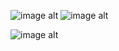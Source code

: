 ![image alt](https://external-media.spacehey.net/media/sCF9ocDGoubVcYpcq9QeH0nkgrCf4pavfKkXTfRy-cZU=/https://i.postimg.cc/jqM1cTv3/IMG-0816.png)  ![image alt](https://external-media.spacehey.net/media/spK-IGRJhjdfUnzk0oDIrqfXJRyUA5vWXl6E0a5n9D38=/https://i.postimg.cc/BQVw3bbx/wii-chicken-corndog-king.gif)


![image alt](https://giphy.com/gifs/1yLEMMGj6Li2ssaDKY)
